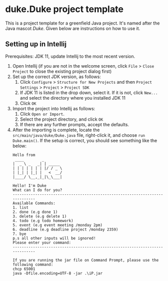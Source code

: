 # duke.Duke project template

This is a project template for a greenfield Java project. It's named after the Java mascot _Duke_. Given below are instructions on how to use it.

## Setting up in Intellij

Prerequisites: JDK 11, update Intellij to the most recent version.

1. Open Intellij (if you are not in the welcome screen, click `File` > `Close Project` to close the existing project dialog first)
1. Set up the correct JDK version, as follows:
   1. Click `Configure` > `Structure for New Projects` and then `Project Settings` > `Project` > `Project SDK`
   1. If JDK 11 is listed in the drop down, select it. If it is not, click `New...` and select the directory where you installed JDK 11
   1. Click `OK`
1. Import the project into Intellij as follows:
   1. Click `Open or Import`.
   1. Select the project directory, and click `OK`
   1. If there are any further prompts, accept the defaults.
1. After the importing is complete, locate the `src/main/java/duke/Duke.java` file, right-click it, and choose `run Duke.main()`. If the setup is correct, you should see something like the below:
   ```
   Hello from
    ____        _        
   |  _ \ _   _| | _____ 
   | | | | | | | |/ / _ \
   | |_| | |_| |   <  __/
   |____/ \__,_|_|\_\___|
   
   Hello! I'm Duke
   What can I do for you?
   -----------------------------------------------------------------------------
   Available Commands:
   1. list
   2. done (e.g done 1)
   3. delete (e.g delete 1)
   4. todo (e.g todo homework)
   5. event (e.g event meeting /monday 2pm)
   6. deadline (e.g deadline project /monday 2359)
   7. bye
   p.s all other inputs will be ignored!
   Please enter your command:
   -----------------------------------------------------------------------------
   
   If you are running the jar file on Command Prompt, please use the following command:
   chcp 65001
   java -Dfile.encoding=UTF-8 -jar .\iP.jar